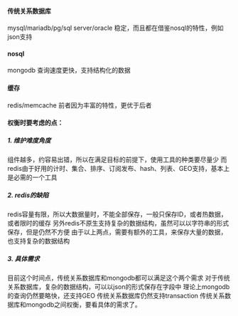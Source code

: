#### 传统关系数据库
mysql/mariadb/pg/sql server/oracle
稳定，而且都在借鉴nosql的特性，例如json支持
#### nosql
mongodb
查询速度更快，支持结构化的数据
#### 缓存
redis/memcache
前者因为丰富的特性，更优于后者
#### 权衡时要考虑的点：
##### 1. 维护难度角度
组件越多，约容易出错，所以在满足目标的前提下，使用工具的种类要尽量少
而redis由于好用的计时、集合、排序、订阅发布、hash、列表、GEO支持，基本上是必需的一个工具
##### 2. redis的缺陷
redis容量有限，所以大数据量时，不能全部保存，一般只保存ID，或者热数据，或者限时的缓存
另外redis不原生支持复杂的数据结构，虽然可以以字符串的形式保存，但是仍然不方便
由于以上两点，需要有额外的工具，来保存大量的数据，也支持复杂的数据结构
##### 3. 具体需求
目前这个时间点，传统关系数据库和mongodb都可以满足这个两个需求
对于传统关系数据库，复杂的数据结构，可以以json的形式保存在字段中
理论上mongodb的查询仍然要略快，还支持GEO
传统关系数据库仍然支持transaction
传统关系数据库和mongodb之间权衡，要看具体的需求了。
